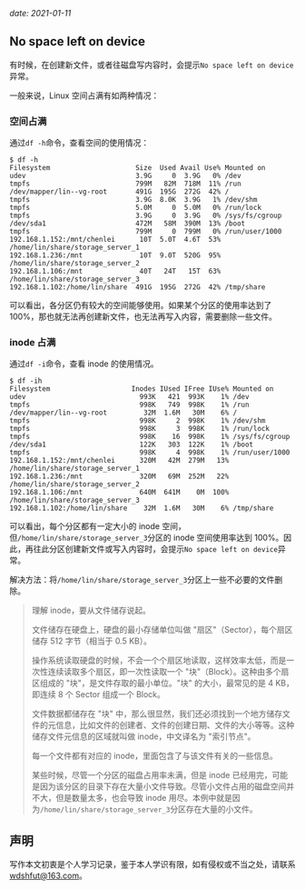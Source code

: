 *date: 2021-01-11*

## No space left on device

有时候，在创建新文件，或者往磁盘写内容时，会提示`No space left on device`异常。

一般来说，Linux 空间占满有如两种情况：

### 空间占满

通过`df -h`命令，查看空间的使用情况：

```shell
$ df -h
Filesystem                     Size  Used Avail Use% Mounted on
udev                           3.9G     0  3.9G   0% /dev
tmpfs                          799M   82M  718M  11% /run
/dev/mapper/lin--vg-root       491G  195G  272G  42% /
tmpfs                          3.9G  8.0K  3.9G   1% /dev/shm
tmpfs                          5.0M     0  5.0M   0% /run/lock
tmpfs                          3.9G     0  3.9G   0% /sys/fs/cgroup
/dev/sda1                      472M   58M  390M  13% /boot
tmpfs                          799M     0  799M   0% /run/user/1000
192.168.1.152:/mnt/chenlei      10T  5.0T  4.6T  53% /home/lin/share/storage_server_1
192.168.1.236:/mnt              10T  9.0T  520G  95% /home/lin/share/storage_server_2
192.168.1.106:/mnt              40T   24T   15T  63% /home/lin/share/storage_server_3
192.168.1.102:/home/lin/share  491G  195G  272G  42% /tmp/share
```

可以看出，各分区仍有较大的空间能够使用。如果某个分区的使用率达到了 100%，那也就无法再创建新文件，也无法再写入内容，需要删除一些文件。

### inode 占满

通过`df -i`命令，查看 inode 的使用情况。

```shell
$ df -ih
Filesystem                    Inodes IUsed IFree IUse% Mounted on
udev                            993K   421  993K    1% /dev
tmpfs                           998K   749  998K    1% /run
/dev/mapper/lin--vg-root         32M  1.6M   30M    6% /
tmpfs                           998K     2  998K    1% /dev/shm
tmpfs                           998K     3  998K    1% /run/lock
tmpfs                           998K    16  998K    1% /sys/fs/cgroup
/dev/sda1                       122K   303  122K    1% /boot
tmpfs                           998K     4  998K    1% /run/user/1000
192.168.1.152:/mnt/chenlei      320M   42M  279M   13% /home/lin/share/storage_server_1
192.168.1.236:/mnt              320M   69M  252M   22% /home/lin/share/storage_server_2
192.168.1.106:/mnt              640M  641M    0M  100% /home/lin/share/storage_server_3
192.168.1.102:/home/lin/share    32M  1.6M   30M    6% /tmp/share
```

可以看出，每个分区都有一定大小的 inode 空间，但`/home/lin/share/storage_server_3`分区的 inode 空间使用率达到 100%。因此，再往此分区创建新文件或写入内容时，会提示`No space left on device`异常。

解决方法：将`/home/lin/share/storage_server_3`分区上一些不必要的文件删除。

>理解 inode，要从文件储存说起。
>
>文件储存在硬盘上，硬盘的最小存储单位叫做 "扇区"（Sector），每个扇区储存 512 字节（相当于 0.5 KB）。
>
>操作系统读取硬盘的时候，不会一个个扇区地读取，这样效率太低，而是一次性连续读取多个扇区，即一次性读取一个 "块"（Block）。这种由多个扇区组成的 "块"，是文件存取的最小单位。"块" 的大小，最常见的是 4 KB，即连续 8 个 Sector 组成一个 Block。
>
>文件数据都储存在 "块" 中，那么很显然，我们还必须找到一个地方储存文件的元信息，比如文件的创建者、文件的创建日期、文件的大小等等。这种储存文件元信息的区域就叫做 inode，中文译名为 "索引节点"。
>
>每一个文件都有对应的 inode，里面包含了与该文件有关的一些信息。
>
>某些时候，尽管一个分区的磁盘占用率未满，但是 inode 已经用完，可能是因为该分区的目录下存在大量小文件导致。尽管小文件占用的磁盘空间并不大，但是数量太多，也会导致 inode 用尽。本例中就是因为`/home/lin/share/storage_server_3`分区存在大量的小文件。

## 声明

写作本文初衷是个人学习记录，鉴于本人学识有限，如有侵权或不当之处，请联系 [wdshfut@163.com](mailto:wdshfut@163.com)。
